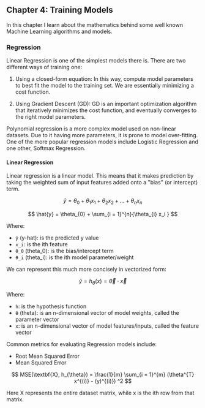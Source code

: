 ## Chapter 4: Training Models

In this chapter I learn about the mathematics behind some well known Machine Learning algorithms and models.

### Regression

Linear Regression is one of the simplest models there is. There are two different ways of training one:

1. Using a closed-form equation: In this way, compute model parameters to best fit the model to the training set. We are essentially minimizing a cost function.

2. Using Gradient Descent (GD): GD is an important optimization algorithm that iteratively minimizes the cost function, and eventually converges to the right model parameters.

Polynomial regression is a more complex model used on non-linear datasets. Due to it having more parameters, it is prone to model over-fitting. One of the more popular regression models include Logistic Regression and one other, Softmax Regression.

#### Linear Regression

Linear regression is a linear model. This means that it makes prediction by taking the weighted sum of input features added onto a "bias" (or intercept) term.

$$
\hat{y} = \theta_{0} + \theta_{1}x_{1} + \theta_{2}x_{2} + \dots + \theta_{n}x_n
$$

$$
\hat{y} = \theta_{0} + \sum_{i = 1}^{n}{\theta_{i} x_i }
$$

Where:

-   `ŷ` (y-hat): is the predicted y value
-   `x_i`: is the ith feature
-   `θ_0` (theta_0): is the bias/intercept term
-   `θ_i` (theta_i): is the ith model parameter/weight

We can represent this much more concisely in vectorized form:

$$
\hat{y} = h_{\theta}(x) = \vec{\theta} \cdot \vec{x}
$$

Where:

-   `h`: is the hypothesis function
-   `θ` (theta): is an n-dimensional vector of model weights, called the parameter vector
-   `x`: is an n-dimensional vector of model features/inputs, called the feature vector

Common metrics for evaluating Regression models include:

-   Root Mean Squared Error
-   Mean Squared Error

$$
MSE(\textbf{X}, h_{\theta}) = \frac{1}{m} \sum_{i = 1}^{m} (\theta^{T} x^{(i)} - (y)^{(i)}) ^2
$$

Here X represents the entire dataset matrix, while x is the ith row from that matrix.
